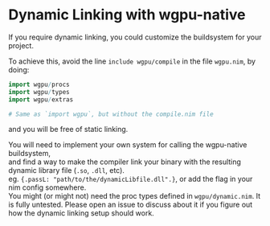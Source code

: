 # Dynamic Linking with wgpu-native
If you require dynamic linking, you could customize the buildsystem for your project.

To achieve this, avoid the line `include wgpu/compile` in the file `wgpu.nim`, by doing:  
```nim
import wgpu/procs
import wgpu/types
import wgpu/extras

# Same as `import wgpu`, but without the compile.nim file
```
and you will be free of static linking.  

You will need to implement your own system for calling the wgpu-native buildsystem,  
and find a way to make the compiler link your binary with the resulting dynamic library file (`.so`, `.dll`, etc).  
eg. `{.passL: "path/to/the/dynamicLibfile.dll".}`, or add the flag in your nim config somewhere.  
You might (or might not) need the proc types defined in `wgpu/dynamic.nim`. It is fully untested. Please open an issue to discuss about it if you figure out how the dynamic linking setup should work.  

